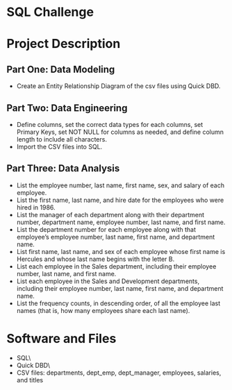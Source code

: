 # SQL Challenge

# Project Description 

## Part One: Data Modeling
- Create an Entity Relationship Diagram of the csv files using Quick DBD. 

## Part Two: Data Engineering
- Define columns, set the correct data types for each columns, set Primary Keys, set NOT NULL for columns as needed, and define column length to include all characters. 
- Import the CSV files into SQL.

## Part Three: Data Analysis
- List the employee number, last name, first name, sex, and salary of each employee.
- List the first name, last name, and hire date for the employees who were hired in 1986.
- List the manager of each department along with their department number, department name, employee number, last name, and first name.
- List the department number for each employee along with that employee’s employee number, last name, first name, and department name.
- List first name, last name, and sex of each employee whose first name is Hercules and whose last name begins with the letter B.
- List each employee in the Sales department, including their employee number, last name, and first name.
- List each employee in the Sales and Development departments, including their employee number, last name, first name, and department name.
- List the frequency counts, in descending order, of all the employee last names (that is, how many employees share each last name).

# Software and Files
- SQL\
- Quick DBD\
- CSV files: departments, dept_emp, dept_manager, employees, salaries, and titles 
